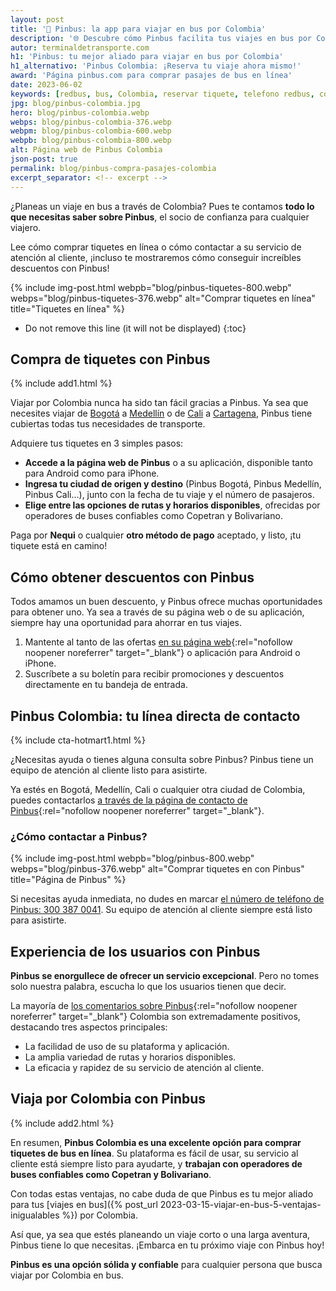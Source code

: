 ```yaml
---
layout: post
title: '🚌 Pinbus: la app para viajar en bus por Colombia'
description: '🌐 Descubre cómo Pinbus facilita tus viajes en bus por Colombia. ¡Aprende a comprar tiquetes, contactar al servicio al cliente y obtener descuentos! 💰'
autor: terminaldetransporte.com
h1: 'Pinbus: tu mejor aliado para viajar en bus por Colombia'
h1_alternativo: 'Pinbus Colombia: ¡Reserva tu viaje ahora mismo!'
award: 'Página pinbus.com para comprar pasajes de bus en línea'
date: 2023-06-02
keywords: [redbus, bus, Colombia, reservar tiquete, telefono redbus, comprar pasaje redbus]
jpg: blog/pinbus-colombia.jpg
hero: blog/pinbus-colombia.webp
webps: blog/pinbus-colombia-376.webp
webpm: blog/pinbus-colombia-600.webp
webpb: blog/pinbus-colombia-800.webp
alt: Página web de Pinbus Colombia
json-post: true
permalink: blog/pinbus-compra-pasajes-colombia
excerpt_separator: <!-- excerpt -->
---
```

¿Planeas un viaje en bus a través de Colombia? Pues te contamos **todo lo que necesitas saber sobre Pinbus**, el socio de confianza para cualquier viajero.
<!-- excerpt -->

Lee cómo comprar tiquetes en línea o cómo contactar a su servicio de atención al cliente, ¡incluso te mostraremos cómo conseguir increíbles descuentos con Pinbus!

{% include img-post.html webpb="blog/pinbus-tiquetes-800.webp" webps="blog/pinbus-tiquetes-376.webp" alt="Comprar tiquetes en línea" title="Tiquetes en línea" %}

* Do not remove this line (it will not be displayed)
{:toc}

## Compra de tiquetes con Pinbus

{% include add1.html %}

Viajar por Colombia nunca ha sido tan fácil gracias a Pinbus. Ya sea que necesites viajar de [Bogotá]({{site.baseurl}}/terminal-de-bogota) a [Medellín]({{site.baseurl}}/terminal-de-medellin) o de [Cali]({{site.baseurl}}/terminal-de-cali) a [Cartagena]({{site.baseurl}}/terminal-de-cartagena), Pinbus tiene cubiertas todas tus necesidades de transporte.

Adquiere tus tiquetes en 3 simples pasos:

* **Accede a la página web de Pinbus** o a su aplicación, disponible tanto para Android como para iPhone.
* **Ingresa tu ciudad de origen y destino** (Pinbus Bogotá, Pinbus Medellín, Pinbus Cali...), junto con la fecha de tu viaje y el número de pasajeros.
* **Elige entre las opciones de rutas y horarios disponibles**, ofrecidas por operadores de buses confiables como Copetran y Bolivariano.

Paga por **Nequi** o cualquier **otro método de pago** aceptado, y listo, ¡tu tiquete está en camino!

## Cómo obtener descuentos con Pinbus

Todos amamos un buen descuento, y Pinbus ofrece muchas oportunidades para obtener uno. Ya sea a través de su página web o de su aplicación, siempre hay una oportunidad para ahorrar en tus viajes.

1. Mantente al tanto de las ofertas [en su página web](https://pinbus.com/){:rel="nofollow noopener noreferrer" target="_blank"} o aplicación para Android o iPhone.
2. Suscríbete a su boletín para recibir promociones y descuentos directamente en tu bandeja de entrada.

## Pinbus Colombia: tu línea directa de contacto

{% include cta-hotmart1.html %}

¿Necesitas ayuda o tienes alguna consulta sobre Pinbus? Pinbus tiene un equipo de atención al cliente listo para asistirte.

Ya estés en Bogotá, Medellín, Cali o cualquier otra ciudad de Colombia, puedes contactarlos [a través de la página de contacto de Pinbus](https://pinbus.com/contacto?originPath=home){:rel="nofollow noopener noreferrer" target="_blank"}.

### ¿Cómo contactar a Pinbus?

{% include img-post.html webpb="blog/pinbus-800.webp" webps="blog/pinbus-376.webp" alt="Comprar tiquetes en con Pinbus" title="Página de Pinbus" %}

Si necesitas ayuda inmediata, no dudes en marcar [el número de teléfono de Pinbus: 300 387 0041](tel:573003870041). Su equipo de atención al cliente siempre está listo para asistirte.

## Experiencia de los usuarios con Pinbus

**Pinbus se enorgullece de ofrecer un servicio excepcional**. Pero no tomes solo nuestra palabra, escucha lo que los usuarios tienen que decir.

La mayoría de [los comentarios sobre Pinbus](https://play.google.com/store/apps/details?id=com.pinbus.app&hl=es_CO&gl=US){:rel="nofollow noopener noreferrer" target="_blank"} Colombia son extremadamente positivos, destacando tres aspectos principales:

* La facilidad de uso de su plataforma y aplicación.
* La amplia variedad de rutas y horarios disponibles.
* La eficacia y rapidez de su servicio de atención al cliente.

## Viaja por Colombia con Pinbus

{% include add2.html %}

En resumen, **Pinbus Colombia es una excelente opción para comprar tiquetes de bus en línea**. Su plataforma es fácil de usar, su servicio al cliente está siempre listo para ayudarte, y **trabajan con operadores de buses confiables como Copetran y Bolivariano**.

Con todas estas ventajas, no cabe duda de que Pinbus es tu mejor aliado para tus [viajes en bus]({% post_url 2023-03-15-viajar-en-bus-5-ventajas-inigualables %}) por Colombia.

Así que, ya sea que estés planeando un viaje corto o una larga aventura, Pinbus tiene lo que necesitas. ¡Embarca en tu próximo viaje con Pinbus hoy!

**Pinbus es una opción sólida y confiable** para cualquier persona que busca viajar por Colombia en bus.
